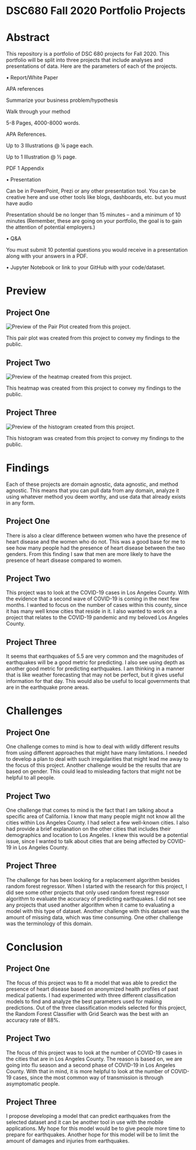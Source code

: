 # DSC680 Fall 2020 Portfolio Projects
# Abstract
This repository is a portfolio of DSC 680 projects for Fall 2020. This portfolio will be split into three projects that include analyses and presentations of data. Here are the parameters of each of the projects. 


• Report/White Paper

APA references

Summarize your business problem/hypothesis

Walk through your method 

5-8 Pages, 4000-8000 words. 

APA References. 

Up to 3 Illustrations @ ¼ page each. 

Up to 1 Illustration @ ½ page. 

PDF 1 Appendix 

• Presentation

Can be in PowerPoint, Prezi or any other presentation tool. You can be creative here and use other tools like blogs, dashboards, etc. but you must have audio 

Presentation should be no longer than 15 minutes – and a minimum of 10 minutes (Remember, these are going on your portfolio, the goal is to gain the attention of potential employers.) 

• Q&A

You must submit 10 potential questions you would receive in a presentation along with your answers in a PDF. 

• Jupyter Notebook or link to your GitHub with your code/dataset.




# Preview

## Project One 
![Preview of the Pair Plot created from this project.](https://raw.githubusercontent.com/micgonzalez/DSC680-Fall-2020-Portfolio-Projects/master/project_one/dataset_pair_plot_correlations_screenshot.png)

This pair plot was created from this project to convey my findings to the public.

## Project Two
![Preview of the heatmap created from this project.](https://raw.githubusercontent.com/micgonzalez/DSC680-Fall-2020-Portfolio-Projects/master/project_two/DSC_680_Project_02_heatmap_py.png)

This heatmap was created from this project to convey my findings to the public.

## Project Three
![Preview of the histogram created from this project.](https://github.com/micgonzalez/DSC680-Fall-2020-Portfolio-Projects/blob/master/project_three/images/dsc_680_project_3_histogram.png)

This histogram was created from this project to convey my findings to the public.


# Findings
Each of these projects are domain agnostic, data agnostic, and method agnostic. This means that you can pull data from any domain, analyze it using whatever method you deem worthy, and use data that already exists in any form.

## Project One
There is also a clear difference between women who have the presence of heart disease and the women who do not. This was a good base for me to see how many people had the presence of heart disease between the two genders. From this finding I saw that men are more likely to have the presence of heart disease compared to women.

## Project Two
This project was to look at the COVID-19 cases in Los Angeles County. With the evidence that a second wave of COVID-19 is coming in the next few months. I wanted to focus on the number of cases within this county, since it has many well know cities that reside in it. I also wanted to work on a project that relates to the COVID-19 pandemic and my beloved Los Angeles County.

## Project Three
It seems that earthquakes of 5.5 are very common and the magnitudes of earthquakes will be a good metric for predicting. I also see using depth as another good metric for predicting earthquakes. I am thinking in a manner that is like weather forecasting that may not be perfect, but it gives useful information for that day. This would also be useful to local governments that are in the earthquake prone areas. 



# Challenges

## Project One
One challenge comes to mind is how to deal with wildly different results from using different approaches that might have many limitations. I needed to develop a plan to deal with such irregularities that might lead me away to the focus of this project. Another challenge would be the results that are based on gender. This could lead to misleading factors that might not be helpful to all people. 

## Project Two
One challenge that comes to mind is the fact that I am talking about a specific area of California. I know that many people might not know all the cities within Los Angeles County. I had select a few well-known cities. I also had provide a brief explanation on the other cities that includes their demographics and location to Los Angeles. I knew this would be a potential issue, since I wanted to talk about cities that are being affected by COVID-19 in Los Angeles County. 

## Project Three
The challenge for has been looking for a replacement algorithm besides random forest regressor. When I started with the research for this project, I did see some other projects that only used random forest regressor algorithm to evaluate the accuracy of predicting earthquakes. I did not see any projects that used another algorithm when it came to evaluating a model with this type of dataset. Another challenge with this dataset was the amount of missing data, which was time consuming. One other challenge was the terminology of this domain.



# Conclusion

## Project One
The focus of this project was to fit a model that was able to predict the presence of heart disease based on anonymized health profiles of past medical patients. I had experimented with three different classification models to find and analyze the best parameters used for making predictions. Out of the three classification models selected for this project, the Random Forest Classifier with Grid Search was the best with an accuracy rate of 88%. 

## Project Two
The focus of this project was to look at the number of COVID-19 cases in the cities that are in Los Angeles County. The reason is based on, we are going into flu season and a second phase of COVID-19 in Los Angeles County. With that in mind, it is more helpful to look at the number of COVID-19 cases, since the most common way of transmission is through asymptomatic people.

## Project Three
I propose developing a model that can predict earthquakes from the selected dataset and it can be another tool in use with the mobile applications. My hope for this model would be to give people more time to prepare for earthquakes. Another hope for this model will be to limit the amount of damages and injuries from earthquakes.

